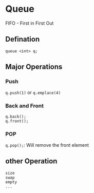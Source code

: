 # Queue
FIFO - First in First Out
## Defination
`queue <int> q;`
## Major Operations
### Push
`q.push(1)` or `q.emplace(4)`
### Back and Front
`q.back();`  
`q.front();`
### POP
`q.pop();`: Will remove the front element

## other Operation
```
size
swap
empty
...
```

